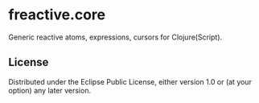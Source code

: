 # freactive.core

Generic reactive atoms, expressions, cursors for Clojure(Script).

## License

Distributed under the Eclipse Public License, either version 1.0 or (at your option) any later version.
